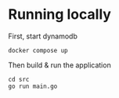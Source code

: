 # Running locally

First, start dynamodb

```
docker compose up
```

Then build & run the application

```
cd src
go run main.go
```
